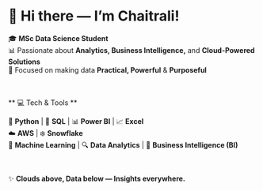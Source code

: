 # 👋 Hi there — I’m Chaitrali!

🎓 **MSc Data Science Student**  
📊 Passionate about **Analytics, Business Intelligence,** and **Cloud-Powered Solutions**  
🎯 Focused on making data **Practical, Powerful** & **Purposeful**  
<br>
<br>

** 💻 Tech & Tools **

🐍 **Python** | 🐘 **SQL** | 📊 **Power BI** | 📈 **Excel**  
☁️ **AWS** | ❄️ **Snowflake**  
🤖 **Machine Learning** | 🔍 **Data Analytics** | 🧠 **Business Intelligence (BI)**

<br>

✨ **Clouds above, Data below — Insights everywhere.**

